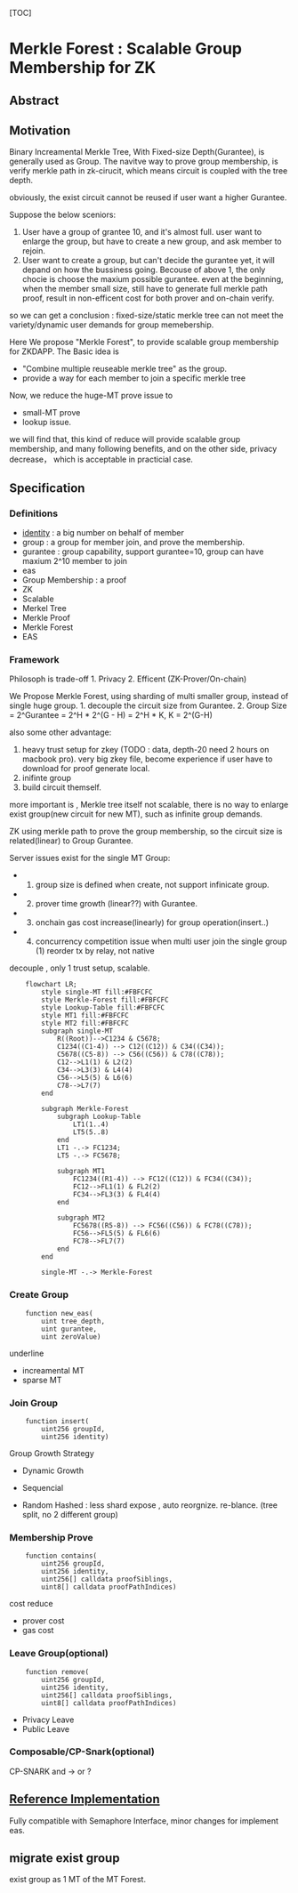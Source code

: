 [TOC]


# Merkle Forest : Scalable Group Membership for ZK

## Abstract


## Motivation

Binary Increamental Merkle Tree, With Fixed-size Depth(Gurantee), is generally used as Group. The navitve way to prove group membership, is verify merkle path in zk-cirucit, which means circuit is coupled with the tree depth. 

obviously, the exist circuit cannot be reused if user want a higher Gurantee.

Suppose the below sceniors:
1. User have a group of grantee 10, and it's almost full. user want to enlarge the group, but have to create a new group, and ask member to rejoin.
2. User want to create a group, but can't decide the gurantee yet, it will depand on how the bussiness going. Becouse of above 1, the only chocie is choose the maxium possible gurantee. even at the beginning, when the member small size, still have to generate full merkle path proof, result in non-efficent cost for both prover and on-chain verify.

so we can get a conclusion : fixed-size/static merkle tree can not meet the variety/dynamic user demands for group memebership.

Here We propose "Merkle Forest", to provide scalable group membership for ZKDAPP.
The Basic idea is 
* "Combine multiple reuseable merkle tree" as the group.
* provide a way for each member to join a specific merkle tree

Now, we reduce the huge-MT prove issue to
* small-MT prove
* lookup issue.

we will find that, this kind of reduce will provide scalable group membership, and many following benefits, and on the other side, privacy decrease， which is acceptable in practicial case.


## Specification

### Definitions

* [identity](https://semaphore.appliedzkp.org/docs/guides/identities) : a big number on behalf of member
* group : a group for member join, and prove the membership.
* gurantee : group capability, support gurantee=10, group can have maxium 2^10 member to join
* eas
* Group Membership : a proof 
* ZK
* Scalable
* Merkel Tree
* Merkle Proof
* Merkle Forest
* EAS

### Framework
Philosoph is trade-off
    1. Privacy
    2. Efficent (ZK-Prover/On-chain)

We Propose Merkle Forest, using sharding of multi smaller group, instead of single huge group.
    1. decouple the circuit size from Gurantee.
    2. Group Size = 2^Gurantee = 2^H * 2^(G - H) = 2^H * K, K = 2^(G-H)

also some other advantage:
1. heavy trust setup for zkey (TODO : data, depth-20 need 2 hours on macbook pro). very big zkey file, become experience if user have to download for proof generate local.
2. inifinte group
3. build circuit themself.

more important is , Merkle tree itself not scalable, there is no way to enlarge exist group(new circuit for new MT),  such as infinite group demands.

ZK using merkle path to prove the group membership, so the circuit size is related(linear) to Group Gurantee. 

Server issues exist for the single MT Group:
* 1. group size is defined when create,   not support infinicate group.
* 2. prover time growth (linear??) with Gurantee.
* 3. onchain gas cost increase(linearly) for group operation(insert..)
* 4. concurrency competition issue when multi user join the single group
    (1) reorder tx by relay, not native

decouple , only 1 trust setup, scalable.



```mermaid
    flowchart LR;
        style single-MT fill:#FBFCFC
        style Merkle-Forest fill:#FBFCFC
        style Lookup-Table fill:#FBFCFC
        style MT1 fill:#FBFCFC
        style MT2 fill:#FBFCFC
        subgraph single-MT
            R((Root))-->C1234 & C5678;
            C1234((C1-4)) --> C12((C12)) & C34((C34));
            C5678((C5-8)) --> C56((C56)) & C78((C78));
            C12-->L1(1) & L2(2)
            C34-->L3(3) & L4(4)
            C56-->L5(5) & L6(6)
            C78-->L7(7)
        end

        subgraph Merkle-Forest
            subgraph Lookup-Table
                LT1(1..4)
                LT5(5..8)
            end
            LT1 -.-> FC1234;
            LT5 -.-> FC5678;

            subgraph MT1
                FC1234((R1-4)) --> FC12((C12)) & FC34((C34));
                FC12-->FL1(1) & FL2(2)
                FC34-->FL3(3) & FL4(4)
            end

            subgraph MT2
                FC5678((R5-8)) --> FC56((C56)) & FC78((C78));
                FC56-->FL5(5) & FL6(6)
                FC78-->FL7(7)
            end
        end

        single-MT -.-> Merkle-Forest

```




### Create Group  

```shell
    function new_eas(
        uint tree_depth,
        uint gurantee,
        uint zeroValue)
```

underline
* increamental MT 
* sparse MT

### Join Group

```shell
    function insert(
        uint256 groupId,
        uint256 identity)
```

Group Growth Strategy
* Dynamic Growth

* Sequencial
* Random
    Hashed :  less shard expose , auto reorgnize.  re-blance. (tree split, no 2 different group)

### Membership Prove

```shell
    function contains(
        uint256 groupId,
        uint256 identity,
        uint256[] calldata proofSiblings,
        uint8[] calldata proofPathIndices)
```

cost reduce
* prover cost
* gas cost



### Leave Group(optional)

```shell
    function remove(
        uint256 groupId,
        uint256 identity,
        uint256[] calldata proofSiblings,
        uint8[] calldata proofPathIndices)
```


* Privacy Leave
* Public Leave

### Composable/CP-Snark(optional)

CP-SNARK and -> or ? 


 ## [Reference Implementation](./contracts/SMT/smt.sol)

Fully compatible with Semaphore Interface, minor changes for implement eas.

## migrate exist group

exist group as 1 MT of the MT Forest.